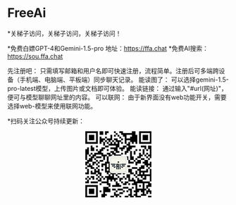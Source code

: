# FreeAi
*关梯子访问，关梯子访问，关梯子访问！

*免费白嫖GPT-4和Gemini-1.5-pro 地址：https://ffa.chat
*免费AI搜索：https://sou.ffa.chat

先注册吧： 只需填写邮箱和用户名即可快速注册，流程简单。注册后可多端跨设备（手机端、电脑端、平板端）同步聊天记录。
能读图了： 可以选择gemini-1.5-pro-latest模型，上传图片或文档即可体验。
能读链接： 通过输入"#url(网址)"，便可与模型聊聊网址里的内容。
可以联网： 由于新界面没有web功能开关，需要选择web-模型来使用联网功能。


*扫码关注公众号持续更新：
<div align="center">
 <img src="./公众号.png"></img>
</div>
